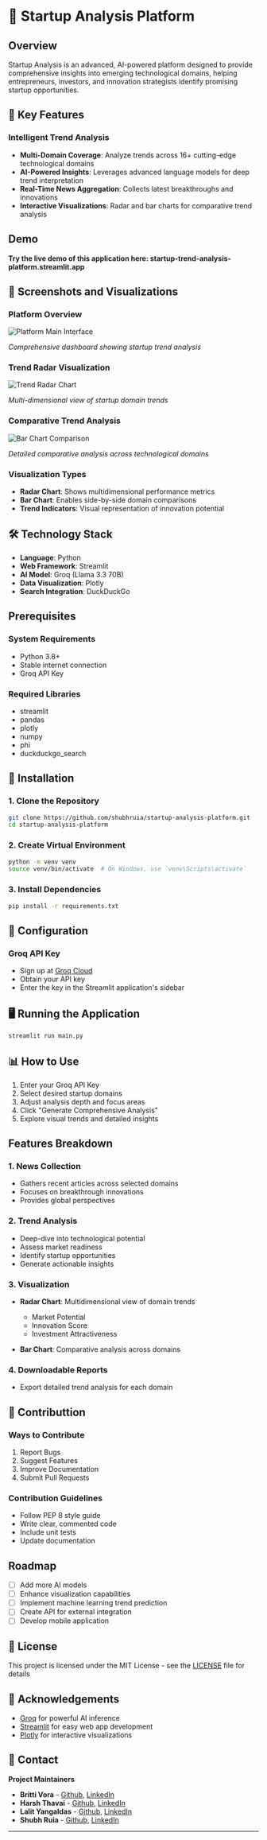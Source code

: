 # 🚀 Startup Analysis Platform

## Overview

Startup Analysis is an advanced, AI-powered platform designed to provide comprehensive insights into emerging technological domains, helping entrepreneurs, investors, and innovation strategists identify promising startup opportunities.

## 🌟 Key Features

### Intelligent Trend Analysis
- **Multi-Domain Coverage**: Analyze trends across 16+ cutting-edge technological domains
- **AI-Powered Insights**: Leverages advanced language models for deep trend interpretation
- **Real-Time News Aggregation**: Collects latest breakthroughs and innovations
- **Interactive Visualizations**: Radar and bar charts for comparative trend analysis

## Demo

**Try the live demo of this application here: startup-trend-analysis-platform.streamlit.app**

## 📸 Screenshots and Visualizations

### Platform Overview
![Platform Main Interface](https://github.com/shubhruia/Startup-Analysis-Platform/blob/main/images/platform%20overview.png)

*Comprehensive dashboard showing startup trend analysis*

### Trend Radar Visualization
![Trend Radar Chart](https://github.com/shubhruia/Startup-Analysis-Platform/blob/main/images/radar%20chart.png)

*Multi-dimensional view of startup domain trends*

### Comparative Trend Analysis
![Bar Chart Comparison](https://github.com/shubhruia/Startup-Analysis-Platform/blob/main/images/bar%20chart.png)

*Detailed comparative analysis across technological domains*

### Visualization Types
- **Radar Chart**: Shows multidimensional performance metrics
- **Bar Chart**: Enables side-by-side domain comparisons
- **Trend Indicators**: Visual representation of innovation potential

## 🛠 Technology Stack

- **Language**: Python
- **Web Framework**: Streamlit
- **AI Model**: Groq (Llama 3.3 70B)
- **Data Visualization**: Plotly
- **Search Integration**: DuckDuckGo

## Prerequisites

### System Requirements
- Python 3.8+
- Stable internet connection
- Groq API Key

### Required Libraries
- streamlit
- pandas
- plotly
- numpy
- phi
- duckduckgo_search

## 🚀 Installation

### 1. Clone the Repository
```bash
git clone https://github.com/shubhruia/startup-analysis-platform.git
cd startup-analysis-platform
```

### 2. Create Virtual Environment
```bash
python -m venv venv
source venv/bin/activate  # On Windows, use `venv\Scripts\activate`
```

### 3. Install Dependencies
```bash
pip install -r requirements.txt
```

## 🔐 Configuration

### Groq API Key
- Sign up at [Groq Cloud](https://console.groq.com/)
- Obtain your API key
- Enter the key in the Streamlit application's sidebar

## 🖥 Running the Application

```bash
streamlit run main.py
```

## 📊 How to Use

1. Enter your Groq API Key
2. Select desired startup domains
3. Adjust analysis depth and focus areas
4. Click "Generate Comprehensive Analysis"
5. Explore visual trends and detailed insights

## Features Breakdown

### 1. News Collection
- Gathers recent articles across selected domains
- Focuses on breakthrough innovations
- Provides global perspectives

### 2. Trend Analysis
- Deep-dive into technological potential
- Assess market readiness
- Identify startup opportunities
- Generate actionable insights

### 3. Visualization
- **Radar Chart**: Multidimensional view of domain trends
  - Market Potential
  - Innovation Score
  - Investment Attractiveness

- **Bar Chart**: Comparative analysis across domains

### 4. Downloadable Reports
- Export detailed trend analysis for each domain

## 🤝 Contributtion

### Ways to Contribute
1. Report Bugs
2. Suggest Features
3. Improve Documentation
4. Submit Pull Requests

### Contribution Guidelines
- Follow PEP 8 style guide
- Write clear, commented code
- Include unit tests
- Update documentation

## Roadmap

- [ ] Add more AI models
- [ ] Enhance visualization capabilities
- [ ] Implement machine learning trend prediction
- [ ] Create API for external integration
- [ ] Develop mobile application

## 📄 License

This project is licensed under the MIT License - see the [LICENSE](LICENSE.md) file for details

## 🙏 Acknowledgements

- [Groq](https://www.groq.com/) for powerful AI inference
- [Streamlit](https://streamlit.io/) for easy web app development
- [Plotly](https://plotly.com/) for interactive visualizations

## 🔗 Contact

**Project Maintainers**
- **Britti Vora** - [Github](https://github.com/brittivora), [LinkedIn](https://www.linkedin.com/in/britti-vora/)
- **Harsh Thavai** - [Github](https://github.com/harsh-thavai), [LinkedIn](https://www.linkedin.com/in/harsh-thavai/)
- **Lalit Yangaldas** - [Github](https://github.com/LalitYangaldas), [LinkedIn](https://www.linkedin.com/in/lalit-yangaldas/)
- **Shubh Ruia** - [Github](https://github.com/shubhruia), [LinkedIn](https://www.linkedin.com/in/shubh-ruia/)

---
